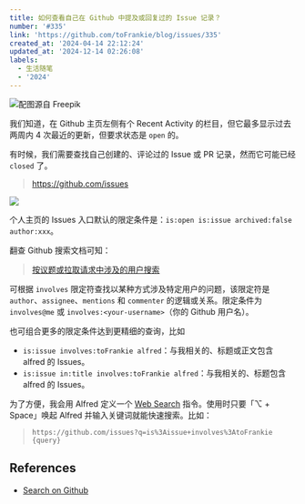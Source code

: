 ```yaml
---
title: 如何查看自己在 Github 中提及或回复过的 Issue 记录？
number: '#335'
link: 'https://github.com/toFrankie/blog/issues/335'
created_at: '2024-04-14 22:12:24'
updated_at: '2024-12-14 02:26:08'
labels:
  - 生活随笔
  - '2024'
---
```


![配图源自 Freepik](https://cdn.jsdelivr.net/gh/toFrankie/blog@main/images/2024/4/1713108869593.jpg)

我们知道，在 Github 主页左侧有个 Recent Activity 的栏目，但它最多显示过去两周内 4 次最近的更新，但要求状态是 `open` 的。

有时候，我们需要查找自己创建的、评论过的 Issue 或 PR 记录，然而它可能已经 `closed` 了。

> https://github.com/issues

![](https://cdn.jsdelivr.net/gh/toFrankie/blog@main/images/2024/4/1713103769217.png)

个人主页的 Issues 入口默认的限定条件是：`is:open is:issue archived:false author:xxx`。

翻查 Github 搜索文档可知：

> [按议题或拉取请求中涉及的用户搜索](https://docs.github.com/zh/search-github/searching-on-github/searching-issues-and-pull-requests#search-by-a-user-thats-involved-in-an-issue-or-pull-request)

可根据 `involves` 限定符查找以某种方式涉及特定用户的问题，该限定符是 `author`、`assignee`、`mentions` 和 `commenter` 的逻辑或关系。限定条件为 `involves@me` 或 `involves:<your-username>`（你的 Github 用户名）。

也可组合更多的限定条件达到更精细的查询，比如 

- `is:issue involves:toFrankie alfred`：与我相关的、标题或正文包含 alfred 的 Issues。
- `is:issue in:title involves:toFrankie alfred`：与我相关的、标题包含 alfred 的 Issues。

为了方便，我会用 Alfred 定义一个 [Web Search](https://www.alfredapp.com/help/features/web-search/) 指令。使用时只要「⌥ + Space」唤起 Alfred 并输入关键词就能快速搜索。比如：

> `https://github.com/issues?q=is%3Aissue+involves%3AtoFrankie {query}`

## References

- [Search on Github](https://docs.github.com/zh/search-github)
